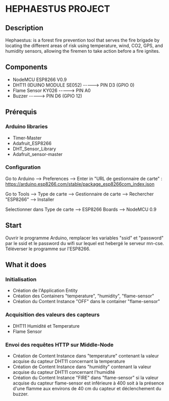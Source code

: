 # HEPHAESTUS PROJECT

## Description 
Hephaestus: is a forest fire prevention tool that serves the fire brigade by locating the different
areas of risk using temperature, wind, CO2, GPS, and humidity sensors, allowing the firemen to take action
before a fire ignites.
## Components
- NodeMCU ESP8266 V0.9
- DHT11 (IDUINO MODULE SE052) -----> PIN D3 (GPIO 0)
- Flame Sensor KY026 -----> PIN A0
- Buzzer -----> PIN D6 (GPIO 12)
## Prérequis
### Arduino libraries
- Timer-Master
- Adafruit_ESP8266
- DHT_Sensor_Library
- Adafruit_sensor-master
### Configuration
Go to Arduino --> Preferences --> Enter in "URL de gestionnaire de carte" : https://arduino.esp8266.com/stable/package_esp8266com_index.json

Go to Tools --> Type de carte --> Gestionnaire de carte --> Rechercher "ESP8266" --> Installer

Selectionner dans Type de carte --> ESP8266 Boards --> NodeMCU 0.9
## Start
Ouvrir le programme Arduino, remplacer les variables "ssid" et "password" par le ssid et le password du wifi sur lequel est hebergé le serveur mn-cse.
Téléverser le programme sur l'ESP8266.
## What it does
### Initialisation
- Création de l'Application Entity
- Création des Containers "temperature", "humidity", "flame-sensor"
- Création du Content Instance "OFF" dans le container "flame-sensor"
### Acquisition des valeurs des capteurs
- DHT11 Humidité et Temperature
- Flame Sensor
### Envoi des requêtes HTTP sur Middle-Node
- Création de Content Instance dans "temperature" contenant la valeur acquise du capteur DHT11 concernant la temperature
- Création de Content Instance dans "humidity" contenant la valeur acquise du capteur DHT11 concernant l'humidité
- Création du Content Instance "FIRE" dans "flame-sensor" si la valeur acquise du capteur flame-sensor est inférieure à 400 soit à la présence d'une flamme aux environs de 40 cm du capteur et déclenchement du buzzer.



